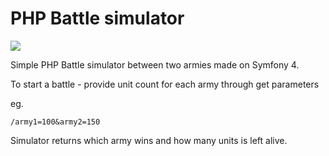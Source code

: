 # PHP Battle simulator
<img src="https://circleci.com/gh/flackovic/battle-for-degordian.svg?style=shield&circle-token=5ed1ac3790842c59619e7a8a20a29c6b3020d1aa">

Simple PHP Battle simulator between two armies made on Symfony 4.

  To start a battle - provide unit count for each army through get parameters

eg.
```
/army1=100&army2=150
```

Simulator returns which army wins and how many units is left alive.
